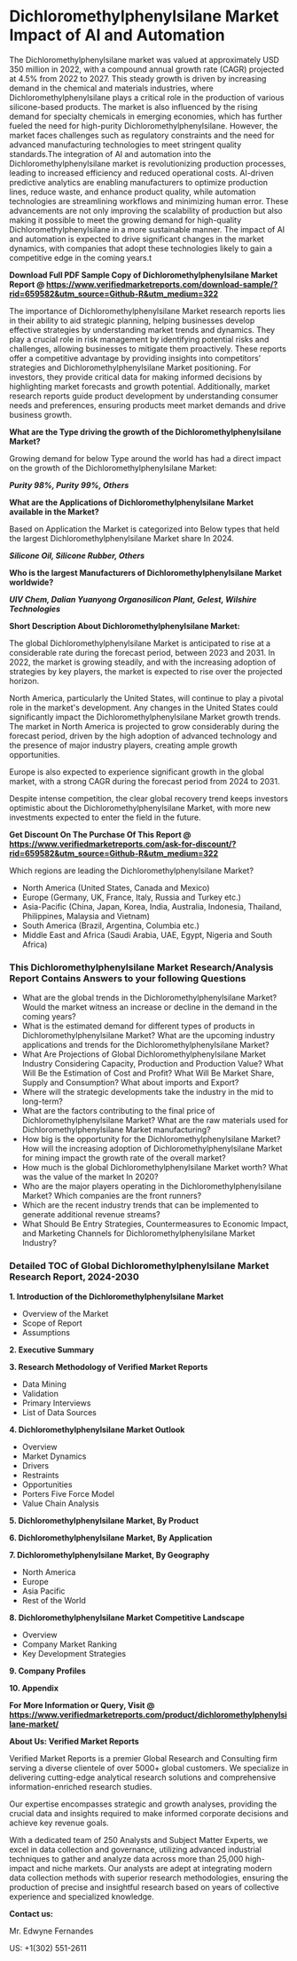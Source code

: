 <meta name="title" content="Global Dichloromethylphenylsilane Market Impact of AI and Automation"><meta name="description" content="The Dichloromethylphenylsilane market was valued at approximately USD 350 million in 2022, with a compound annual growth rate (CAGR) projected at 4.5% from 2022 to 2027. "><meta name="title" content="Dichloromethylphenylsilane Market Size, Share, Scope, Trends, Growth, Opportunities, Analysis, Forecast"><h1>Dichloromethylphenylsilane Market Impact of AI and Automation</h1>The Dichloromethylphenylsilane market was valued at approximately USD 350 million in 2022, with a compound annual growth rate (CAGR) projected at 4.5% from 2022 to 2027. This steady growth is driven by increasing demand in the chemical and materials industries, where Dichloromethylphenylsilane plays a critical role in the production of various silicone-based products. The market is also influenced by the rising demand for specialty chemicals in emerging economies, which has further fueled the need for high-purity Dichloromethylphenylsilane. However, the market faces challenges such as regulatory constraints and the need for advanced manufacturing technologies to meet stringent quality standards.The integration of AI and automation into the Dichloromethylphenylsilane market is revolutionizing production processes, leading to increased efficiency and reduced operational costs. AI-driven predictive analytics are enabling manufacturers to optimize production lines, reduce waste, and enhance product quality, while automation technologies are streamlining workflows and minimizing human error. These advancements are not only improving the scalability of production but also making it possible to meet the growing demand for high-quality Dichloromethylphenylsilane in a more sustainable manner. The impact of AI and automation is expected to drive significant changes in the market dynamics, with companies that adopt these technologies likely to gain a competitive edge in the coming years.t</p><p id="" class=""><strong>Download Full PDF Sample Copy of Dichloromethylphenylsilane Market Report @ <a href="https://www.verifiedmarketreports.com/download-sample/?rid=659582&utm_source=Github-R&utm_medium=322" target="_blank">https://www.verifiedmarketreports.com/download-sample/?rid=659582&utm_source=Github-R&utm_medium=322</a></strong></p><p>The importance of&nbsp;Dichloromethylphenylsilane Market research reports lies in their ability to aid strategic planning, helping businesses develop effective strategies by understanding market trends and dynamics. They play a crucial role in risk management by identifying potential risks and challenges, allowing businesses to mitigate them proactively. These reports offer a competitive advantage by providing insights into competitors' strategies and Dichloromethylphenylsilane Market positioning. For investors, they provide critical data for making informed decisions by highlighting market forecasts and growth potential. Additionally, market research reports guide product development by understanding consumer needs and preferences, ensuring products meet market demands and drive business growth.</p><p><strong>What are the&nbsp;Type driving the growth of the Dichloromethylphenylsilane Market?</strong></p><p id="" class="">Growing demand for below Type around the world has had a direct impact on the growth of the Dichloromethylphenylsilane Market:</p><em><strong>Purity 98%, Purity 99%, Others</strong></em></p><strong>What are the&nbsp;Applications&nbsp;of Dichloromethylphenylsilane Market available in the Market?</strong></p><p id="" class="">Based on Application the Market is categorized into Below types that held the largest Dichloromethylphenylsilane Market share In 2024.</p><em><strong>Silicone Oil, Silicone Rubber, Others</strong></em></p><strong>Who is the largest Manufacturers of Dichloromethylphenylsilane Market worldwide?</strong></p><p><em><strong>UIV Chem, Dalian Yuanyong Organosilicon Plant, Gelest, Wilshire Technologies</strong></em></p><p id="" class=""><strong>Short Description About Dichloromethylphenylsilane Market:</strong></p><p>The global Dichloromethylphenylsilane Market is anticipated to rise at a considerable rate during the forecast period, between 2023 and 2031. In 2022, the market is growing steadily, and with the increasing adoption of strategies by key players, the market is expected to rise over the projected horizon.</p><p>North America, particularly the United States, will continue to play a pivotal role in the market's development. Any changes in the United States could significantly impact the Dichloromethylphenylsilane Market growth trends. The market in North America is projected to grow considerably during the forecast period, driven by the high adoption of advanced technology and the presence of major industry players, creating ample growth opportunities.</p><p>Europe is also expected to experience significant growth in the global market, with a strong CAGR during the forecast period from 2024 to 2031.</p><p>Despite intense competition, the clear global recovery trend keeps investors optimistic about the Dichloromethylphenylsilane Market, with more new investments expected to enter the field in the future.</p><p id="" class=""><strong>Get Discount On The Purchase Of This Report @ <a href="https://www.verifiedmarketreports.com/ask-for-discount/?rid=659582&utm_source=Github-R&utm_medium=322" target="_blank">https://www.verifiedmarketreports.com/ask-for-discount/?rid=659582&utm_source=Github-R&utm_medium=322</a></strong></p>Which regions are leading the Dichloromethylphenylsilane Market?</p><ul><li>North America (United States, Canada and Mexico)</li><li>Europe (Germany, UK, France, Italy, Russia and Turkey etc.)</li><li>Asia-Pacific (China, Japan, Korea, India, Australia, Indonesia, Thailand, Philippines, Malaysia and Vietnam)</li><li>South America (Brazil, Argentina, Columbia etc.)</li><li>Middle East and Africa (Saudi Arabia, UAE, Egypt, Nigeria and South Africa)</li></ul><h3 id="" class="">This Dichloromethylphenylsilane Market Research/Analysis Report Contains Answers to your following Questions</h3><ul><li>What are the global trends in the Dichloromethylphenylsilane Market? Would the market witness an increase or decline in the demand in the coming years?</li><li>What is the estimated demand for different types of products in Dichloromethylphenylsilane Market? What are the upcoming industry applications and trends for the Dichloromethylphenylsilane Market?</li><li>What Are Projections of Global Dichloromethylphenylsilane Market Industry Considering Capacity, Production and Production Value? What Will Be the Estimation of Cost and Profit? What Will Be Market Share, Supply and Consumption? What about imports and Export?</li><li>Where will the strategic developments take the industry in the mid to long-term?</li><li>What are the factors contributing to the final price of Dichloromethylphenylsilane Market? What are the raw materials used for Dichloromethylphenylsilane Market manufacturing?</li><li>How big is the opportunity for the Dichloromethylphenylsilane Market? How will the increasing adoption of Dichloromethylphenylsilane Market for mining impact the growth rate of the overall market?</li><li>How much is the global Dichloromethylphenylsilane Market worth? What was the value of the market In 2020?</li><li>Who are the major players operating in the Dichloromethylphenylsilane Market? Which companies are the front runners?</li><li>Which are the recent industry trends that can be implemented to generate additional revenue streams?</li><li>What Should Be Entry Strategies, Countermeasures to Economic Impact, and Marketing Channels for Dichloromethylphenylsilane Market Industry?</li></ul><h3 id="" class="">Detailed TOC of Global Dichloromethylphenylsilane Market Research Report, 2024-2030</h3><p id="" class=""><strong>1. Introduction of the Dichloromethylphenylsilane Market</strong></p><ul><li>Overview of the Market</li><li>Scope of Report</li><li>Assumptions</li></ul><p id="" class=""><strong>2. Executive Summary</strong></p><p id="" class=""><strong>3. Research Methodology of Verified Market Reports</strong></p><ul><li>Data Mining</li><li>Validation</li><li>Primary Interviews</li><li>List of Data Sources</li></ul><p id="" class=""><strong>4. Dichloromethylphenylsilane Market Outlook</strong></p><ul><li>Overview</li><li>Market Dynamics</li><li>Drivers</li><li>Restraints</li><li>Opportunities</li><li>Porters Five Force Model</li><li>Value Chain Analysis</li></ul><p id="" class=""><strong>5. Dichloromethylphenylsilane Market, By Product</strong></p><p id="" class=""><strong>6. Dichloromethylphenylsilane Market, By Application</strong></p><p id="" class=""><strong>7. Dichloromethylphenylsilane Market, By Geography</strong></p><ul><li>North America</li><li>Europe</li><li>Asia Pacific</li><li>Rest of the World</li></ul><p id="" class=""><strong>8. Dichloromethylphenylsilane Market Competitive Landscape</strong></p><ul><li>Overview</li><li>Company Market Ranking</li><li>Key Development Strategies</li></ul><p id="" class=""><strong>9. Company Profiles</strong></p><p id="" class=""><strong>10. Appendix</strong></p><p id="" class=""><strong>For More Information or Query, Visit @ <a href="https://www.verifiedmarketreports.com/product/dichloromethylphenylsilane-market/" target="_blank">https://www.verifiedmarketreports.com/product/dichloromethylphenylsilane-market/</a></strong></p><p id="" class=""><strong>About Us: Verified Market Reports</strong></p><p id="" class="">Verified Market Reports is a premier Global Research and Consulting firm serving a diverse clientele of over 5000+ global customers. We specialize in delivering cutting-edge analytical research solutions and comprehensive information-enriched research studies.</p><p id="" class="">Our expertise encompasses strategic and growth analyses, providing the crucial data and insights required to make informed corporate decisions and achieve key revenue goals.</p><p id="" class="">With a dedicated team of 250 Analysts and Subject Matter Experts, we excel in data collection and governance, utilizing advanced industrial techniques to gather and analyze data across more than 25,000 high-impact and niche markets. Our analysts are adept at integrating modern data collection methods with superior research methodologies, ensuring the production of precise and insightful research based on years of collective experience and specialized knowledge.</p><p id="" class=""><strong>Contact us:</strong></p><p id="" class="">Mr. Edwyne Fernandes</p><p id="" class="">US: +1(302) 551-2611</p>